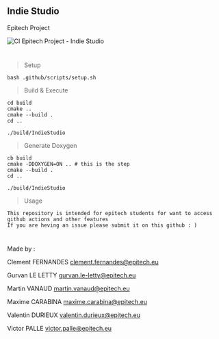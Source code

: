 ## Indie Studio

Epitech Project

![CI Epitech Project - Indie Studio](https://github.com/MyEpitech/B-YEP-400-PAR-4-1-indiestudio-martin.vanaud/actions/workflows/main.yml/badge.svg?branch=master)
#

> Setup
```
bash .github/scripts/setup.sh
```

> Build & Execute
```
cd build
cmake ..
cmake --build .
cd ..

./build/IndieStudio
```

> Generate Doxygen
```
cb build
cmake -DDOXYGEN=ON .. # this is the step
cmake --build .
cd ..

./build/IndieStudio
```

> Usage
```
This repository is intended for epitech students for want to access github actions and other features
If you are heving an issue please submit it on this github : )
```
#

Made by :

Clement FERNANDES <clement.fernandes@epitech.eu>

Gurvan LE LETTY <gurvan.le-letty@epitech.eu>

Martin VANAUD <martin.vanaud@epitech.eu>

Maxime CARABINA <maxime.carabina@epitech.eu>

Valentin DURIEUX <valentin.durieux@epitech.eu>

Victor PALLE <victor.palle@epitech.eu>
